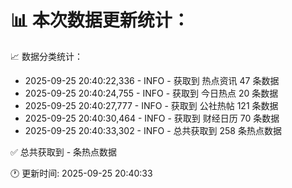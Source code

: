 📊 本次数据更新统计：
==========================

📈 数据分类统计：
- 2025-09-25 20:40:22,336 - INFO - 获取到 热点资讯 47 条数据
- 2025-09-25 20:40:24,755 - INFO - 获取到 今日热点 20 条数据
- 2025-09-25 20:40:27,777 - INFO - 获取到 公社热帖 121 条数据
- 2025-09-25 20:40:30,464 - INFO - 获取到 财经日历 70 条数据
- 2025-09-25 20:40:33,302 - INFO - 总共获取到 258 条热点数据

✅ 总共获取到 - 条热点数据

🕐 更新时间: 2025-09-25 20:40:33
